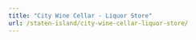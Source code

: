```yaml
---
title: "City Wine Cellar - Liquor Store"
url: /staten-island/city-wine-cellar-liquor-store/
---
```

